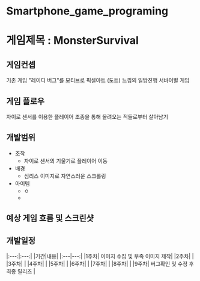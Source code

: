 # Smartphone_game_programing

# 게임제목 : MonsterSurvival

## 게임컨셉
기존 게임 "레이디 버그"를 모티브로
픽셀아트 (도트) 느낌의 일방진행 서바이벌 게임

## 게임 플로우 
자이로 센서를 이용한 플레이어 조종을 통해 몰려오는 적들로부터 살아남기

## 개발범위
* 조작
  * 자이로 센서의 기울기로 플레이어 이동 
* 배경
  * 심리스 이미지로 자연스러운 스크롤링
* 아이템 
  * ㅇ
  * 
## 예상 게임 흐름 및 스크린샷 

## 개발일정 
|:---:|:---:|
|기간|내용|
|:---|---:|
|1주차| 이미지 수집 및 부족 이미지 제작|
|2주차| |
|3주차| |
|4주차| |
|5주차| |
|6주차| |
|7주차| |
|8주차| |
|9주차| 버그확인 및 수정 후 최종 릴리즈 |
